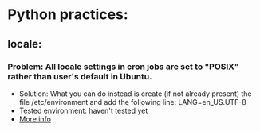 Python practices:
=================

## locale:

### Problem: All locale settings in cron jobs are set to "POSIX" rather than user's default in Ubuntu.
  - Solution: What you can do instead is create (if not already present) the file /etc/environment and add the following line:
LANG=en_US.UTF-8 
  - Tested environment: haven't tested yet
  - [More info](http://www.logikdev.com/2010/02/02/locale-settings-for-your-cron-job/)

  